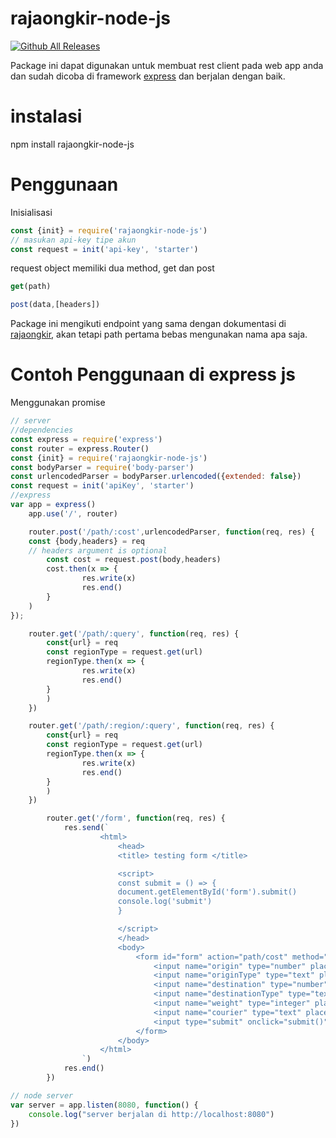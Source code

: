 # rajaongkir-node-js
[![Github All Releases](https://img.shields.io/badge/downloads-303-green.svg)](https://github.com/eiyu/rajaongkir-node-js)

Package ini dapat digunakan untuk membuat rest client pada web app anda dan sudah dicoba di framework [express](https://github.com/expressjs/express) dan berjalan dengan baik.

# instalasi
npm install rajaongkir-node-js

# Penggunaan
Inisialisasi
```javascript
const {init} = require('rajaongkir-node-js')
// masukan api-key tipe akun
const request = init('api-key', 'starter')
```

request object memiliki dua method, get dan post
```javascript
get(path)

post(data,[headers])
```

Package ini mengikuti endpoint yang sama dengan dokumentasi di [rajaongkir](http://rajaongkir.com), akan tetapi path pertama bebas mengunakan nama apa saja.


# Contoh Penggunaan di express js

Menggunakan promise

```javascript
// server
//dependencies
const express = require('express')
const router = express.Router()
const {init} = require('rajaongkir-node-js')
const bodyParser = require('body-parser')
const urlencodedParser = bodyParser.urlencoded({extended: false})
const request = init('apiKey', 'starter')
//express
var app = express()
	app.use('/', router)

	router.post('/path/:cost',urlencodedParser, function(req, res) {
	const {body,headers} = req
	// headers argument is optional
		const cost = request.post(body,headers)
		cost.then(x => {
				res.write(x)
				res.end()
		}
	)
});

	router.get('/path/:query', function(req, res) {
		const{url} = req
		const regionType = request.get(url)
		regionType.then(x => {
				res.write(x)
				res.end()
		}
		)
	})

	router.get('/path/:region/:query', function(req, res) {
		const{url} = req
		const regionType = request.get(url)
		regionType.then(x => {
				res.write(x)
				res.end()
		}
		)
	})

		router.get('/form', function(req, res) {
			res.send(`
					<html>
						<head>
						<title> testing form </title>

						<script>
						const submit = () => {
						document.getElementById('form').submit()
						console.log('submit')
						}

						</script>
						</head>
						<body>
							<form id="form" action="path/cost" method="post">
								<input name="origin" type="number" placeholder="input id kota origin" /> <br/>
								<input name="originType" type="text" placeholder="tipe kota origin" /> <br/>
								<input name="destination" type="number" placeholder="input id kota tujuan" /> <br/>
								<input name="destinationType" type="text" placeholder="tipe kota tujuan" /> <br/>
								<input name="weight" type="integer" placeholder="masukan berat (gr)" /> <br/>
								<input name="courier" type="text" placeholder="periksa ongkir" /> <br/>
								<input type="submit" onclick="submit()"> Submit </input>
							</form>
						</body>
					</html>
				`)
			res.end()
		})

// node server
var server = app.listen(8080, function() {
	console.log("server berjalan di http://localhost:8080")
})

```
